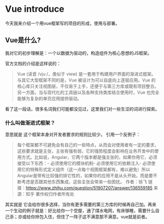 # Vue introduce

今天我来介绍一个用vue框架写的项目的形成，使用与部署。

## Vue是什么? 

我对它的初步理解是：一个以数据为驱动的，构造组件为核心思想的JS框架。

官方文档的介绍是这样说的：

> Vue (读音 /vjuː/，类似于 view) 是一套用于构建用户界面的渐进式框架。与其它大型框架不同的是，Vue 被设计为可以自底向上逐层应用。Vue 的核心库只关注视图层，不仅易于上手，还便于与第三方库或既有项目整合。另一方面，当与现代化的工具链以及各种支持类库结合使用时，Vue 也完全能够为复杂的单页应用提供驱动。

看了这一段话，很多名词我们可能都没见过，这里我们对一些生涩的词进行探索。

### 什么叫做渐进式框架？

意思就是 这个框架本身对开发者要求的规则比较少。
引用一个反例子：
> 每个框架都不可避免会有自己的一些特点，从而会对使用者有一定的要求，这些要求就是主张，主张有强有弱，它的强势程度会影响在业务开发中的使用方式。比如说，Angular，它两个版本都是强主张的，如果你用它，必须接受以下东西：- 必须使用它的模块机制- 必须使用它的依赖注入- 必须使用它的特殊形式定义组件（这一点每个视图框架都有，难以避免）所以Angular是带有比较强的排它性的，如果你的应用不是从头开始，而是要不断考虑是否跟其他东西集成，这些主张会带来一些困扰。  作者：徐飞
链接：https://www.zhihu.com/question/51907207/answer/136559185
来源：知乎 著作权归作者所有处

其实就是 它会给你很多选择，当你有更多需要的第三方库的时候再自己加。再来一个生动的例子就是：好比给你一个空屋，通了煤水电网，有床够睡，需要什么自己添；亦或给你拎包入住，但住了一阵子这不满意那不满意。vue就是前者。




